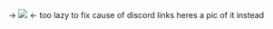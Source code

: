 -> ![](https://i.postimg.cc/Y2vqbXsK/IMG-8532.jpg) <-
too lazy to fix cause of discord links heres a pic of it instead
